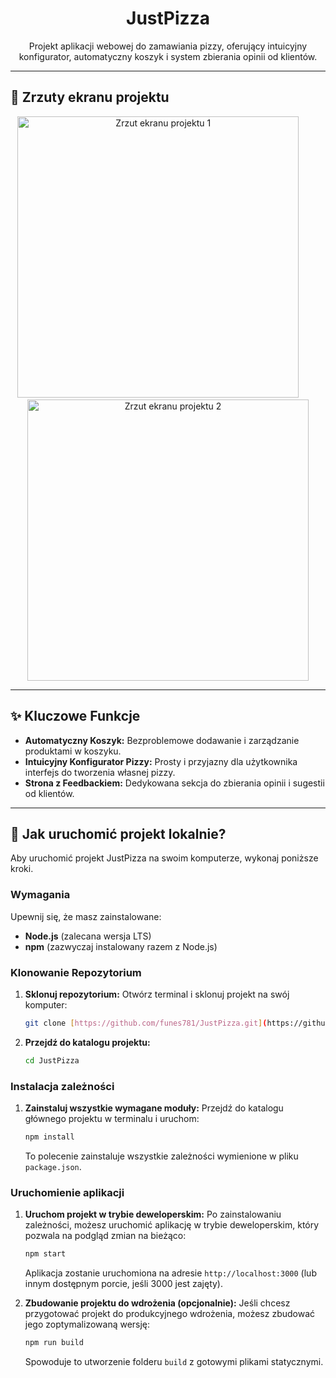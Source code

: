 <h1 align="center" id="title">JustPizza</h1>

<p align="center">Projekt aplikacji webowej do zamawiania pizzy, oferujący intuicyjny konfigurator, automatyczny koszyk i system zbierania opinii od klientów.</p>

---

## 📸 Zrzuty ekranu projektu

<p align="center">
  <img src="images/screenshot1.png" alt="Zrzut ekranu projektu 1" width="450">
  &nbsp; &nbsp; &nbsp; &nbsp;
  <img src="images/screenshot2.png" alt="Zrzut ekranu projektu 2" width="450">
</p>

---

## ✨ Kluczowe Funkcje

* **Automatyczny Koszyk:** Bezproblemowe dodawanie i zarządzanie produktami w koszyku.
* **Intuicyjny Konfigurator Pizzy:** Prosty i przyjazny dla użytkownika interfejs do tworzenia własnej pizzy.
* **Strona z Feedbackiem:** Dedykowana sekcja do zbierania opinii i sugestii od klientów.

---

## 🚀 Jak uruchomić projekt lokalnie?

Aby uruchomić projekt JustPizza na swoim komputerze, wykonaj poniższe kroki.

### Wymagania

Upewnij się, że masz zainstalowane:
* **Node.js** (zalecana wersja LTS)
* **npm** (zazwyczaj instalowany razem z Node.js)

### Klonowanie Repozytorium

1.  **Sklonuj repozytorium:**
    Otwórz terminal i sklonuj projekt na swój komputer:
    ```bash
    git clone [https://github.com/funes781/JustPizza.git](https://github.com/funes781/JustPizza.git)
    ```

2.  **Przejdź do katalogu projektu:**
    ```bash
    cd JustPizza
    ```

### Instalacja zależności

1.  **Zainstaluj wszystkie wymagane moduły:**
    Przejdź do katalogu głównego projektu w terminalu i uruchom:
    ```bash
    npm install
    ```
    To polecenie zainstaluje wszystkie zależności wymienione w pliku `package.json`.

### Uruchomienie aplikacji

1.  **Uruchom projekt w trybie deweloperskim:**
    Po zainstalowaniu zależności, możesz uruchomić aplikację w trybie deweloperskim, który pozwala na podgląd zmian na bieżąco:
    ```bash
    npm start
    ```
    Aplikacja zostanie uruchomiona na adresie `http://localhost:3000` (lub innym dostępnym porcie, jeśli 3000 jest zajęty).

2.  **Zbudowanie projektu do wdrożenia (opcjonalnie):**
    Jeśli chcesz przygotować projekt do produkcyjnego wdrożenia, możesz zbudować jego zoptymalizowaną wersję:
    ```bash
    npm run build
    ```
    Spowoduje to utworzenie folderu `build` z gotowymi plikami statycznymi.
